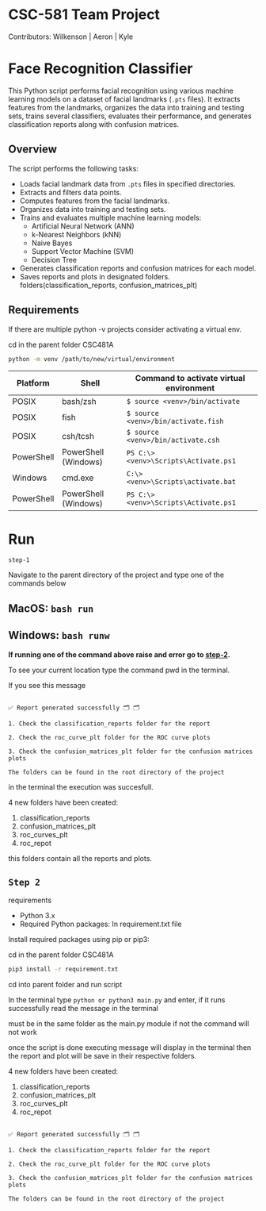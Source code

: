 # CSC-581 Team Project  
Contributors: Wilkenson | Aeron | Kyle 

# Face Recognition Classifier 
This Python script performs facial recognition using various machine learning models on a dataset of facial landmarks (`.pts` files). It extracts features from the landmarks, organizes the data into training and testing sets, trains several classifiers, evaluates their performance, and generates classification reports along with confusion matrices.

## Overview
The script performs the following tasks:
- Loads facial landmark data from `.pts` files in specified directories.
- Extracts and filters data points.
- Computes features from the facial landmarks.
- Organizes data into training and testing sets.
- Trains and evaluates multiple machine learning models:
  - Artificial Neural Network (ANN)
  - k-Nearest Neighbors (kNN)
  - Naive Bayes
  - Support Vector Machine (SVM)
  - Decision Tree
- Generates classification reports and confusion matrices for each model.
- Saves reports and plots in designated folders.
folders(classification_reports, confusion_matrices_plt)

## Requirements
If there are multiple python -v projects consider activating a
virtual env.

cd in the parent folder CSC481A
```bash
python -m venv /path/to/new/virtual/environment
```
| Platform   | Shell              | Command to activate virtual environment                  |
|------------|--------------------|----------------------------------------------------------|
| POSIX      | bash/zsh           | `$ source <venv>/bin/activate`                           |
| POSIX      | fish               | `$ source <venv>/bin/activate.fish`                      |
| POSIX      | csh/tcsh           | `$ source <venv>/bin/activate.csh`                       |
| PowerShell | PowerShell (Windows)| `PS C:\> <venv>\Scripts\Activate.ps1`                    |
| Windows    | cmd.exe            | `C:\> <venv>\Scripts\activate.bat`                       |
| PowerShell | PowerShell (Windows)| `PS C:\> <venv>\Scripts\Activate.ps1`                    |

 
# Run 

`step-1 `

Navigate to the parent directory of the project and type one of the commands below 

## MacOS: `bash run`

## Windows: `bash runw` 
**If running one of the command above raise and error go to [step-2](#step-2-requirements).**

To see your current location type the command pwd in the terminal.

If you see this message 
```Report is being generated ...

✅ Report generated successfully 🗂️ 🗂️

1. Check the classification_reports folder for the report

2. Check the roc_curve_plt folder for the ROC curve plots

3. Check the confusion_matrices_plt folder for the confusion matrices plots

The folders can be found in the root directory of the project
``` 
in the terminal the execution was succesfull. 

4 new folders have been created:
1. classification_reports
2. confusion_matrices_plt
3. roc_curves_plt
4. roc_repot

this folders contain all the reports and plots. 
 
<a name="step-2-requirements"></a>`Step 2` 
---



requirements

- Python 3.x
- Required Python packages: In requirement.txt file 

Install required packages using pip or pip3:
 
cd in the parent folder CSC481A  
```bash
pip3 install -r requirement.txt
```
cd into parent folder and run script

In the terminal type `python or python3 main.py` and enter, if it runs successfully read the message in the terminal  
 
must be in the same folder as the main.py module if not the command will not work

once the script is done executing message will display in the terminal 
then the report and plot will be save in their respective folders.

4 new folders have been created:
1. classification_reports
2. confusion_matrices_plt
3. roc_curves_plt
4. roc_repot
 
```Report is being generated ...

✅ Report generated successfully 🗂️ 🗂️

1. Check the classification_reports folder for the report

2. Check the roc_curve_plt folder for the ROC curve plots

3. Check the confusion_matrices_plt folder for the confusion matrices plots

The folders can be found in the root directory of the project
```






